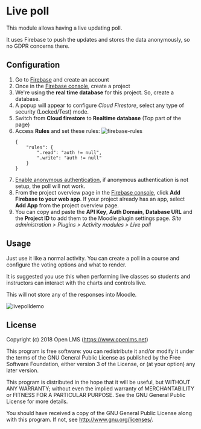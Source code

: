 # Live poll

This module allows having a live updating poll.

It uses Firebase to push the updates and stores the data anonymously, so no GDPR
concerns there.

## Configuration

1. Go to [Firebase](https://firebase.google.com/) and create an account
2. Once in the [Firebase console](https://console.firebase.google.com), create a project
3. We're using the __real time database__ for this project. So, create a database.
4. A popup will appear to configure _Cloud Firestore_, select any type of security (Locked/Test) mode.
5. Switch from __Cloud firestore__ to __Realtime database__ (Top part of the page)
6. Access __Rules__ and set these rules:
    ![firebase-rules](https://user-images.githubusercontent.com/1523388/53123057-32dec380-3526-11e9-8783-66626742e07a.png)
    ```
    {
        "rules": {
            ".read": "auth != null",
            ".write": "auth != null"
        }
    }
    ```
7. [Enable anonymous authentication](https://firebase.google.com/docs/auth/web/anonymous-auth), if anonymous authentication is not setup, the poll will not work.
8. From the project overview page in the [Firebase console](https://console.firebase.google.com),
click __Add Firebase to your web app__. If your project already has an app, select __Add App__
from the project overview page.
9. You can copy and paste the __API Key__, __Auth Domain__, __Database URL__ and the __Project ID__ to add
them to the Moodle plugin settings page. _Site administration > Plugins > Activity modules > Live poll_

## Usage

Just use it like a normal activity. You can create a poll in a course and configure the voting options and what to render.

It is suggested you use this when performing live classes so students and instructors can interact with the charts and controls live.

This will not store any of the responses into Moodle.

![livepolldemo](https://user-images.githubusercontent.com/1523388/53187047-3dee2e00-35d0-11e9-98bd-5005f4b7bd1c.gif)

## License

Copyright (c) 2018 Open LMS (https://www.openlms.net)

This program is free software: you can redistribute it and/or modify it under
the terms of the GNU General Public License as published by the Free Software
Foundation, either version 3 of the License, or (at your option) any later
version.

This program is distributed in the hope that it will be useful, but WITHOUT ANY
WARRANTY; without even the implied warranty of MERCHANTABILITY or FITNESS FOR A
PARTICULAR PURPOSE.  See the GNU General Public License for more details.

You should have received a copy of the GNU General Public License along with
this program.  If not, see <http://www.gnu.org/licenses/>.
